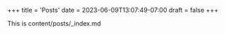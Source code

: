 +++
title = 'Posts'
date = 2023-06-09T13:07:49-07:00
draft = false
+++

This is content/posts/_index.md
